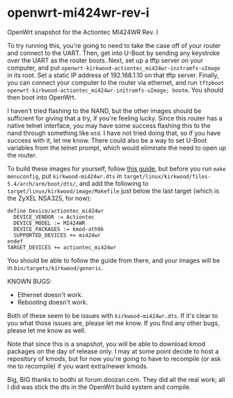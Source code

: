 # openwrt-mi424wr-rev-i
OpenWrt snapshot for the Actiontec MI424WR Rev. I

To try running this, you're going to need to take the case off of your router and connect to the UART.
Then, get into U-Boot by sending any keystroke over the UART as the router boots.
Next, set up a tftp server on your computer, and put `openwrt-kirkwood-actiontec_mi424wr-initramfs-uImage` in its root.
Set a static IP address of 192.168.1.10 on that tftp server.
Finally, you can connect your computer to the router via ethernet, and run `tftpboot openwrt-kirkwood-actiontec_mi424wr-initramfs-uImage; bootm`.
You should then boot into OpenWrt.

I haven't tried flashing to the NAND, but the other images should be sufficient for giving that a try, if you're feeling lucky.
Since this router has a native telnet interface, you may have some success flashing this to the nand through something like `mtd`.
I have not tried doing that, so if you have success with it, let me know. There could also be a way to set U-Boot variables from the telnet prompt, which would eliminate the need to open up the router.

To build these images for yourself, follow [this guide](https://openwrt.org/docs/guide-developer/quickstart-build-images), but before you run `make menuconfig`, put `kirkwood-mi424wr.dts` in `target/linux/kirkwood/files-5.4/arch/arm/boot/dts/`, and add the following to `target/linux/kirkwood/image/Makefile` just below the last target (which is the ZyXEL NSA325, for now):

```make
define Device/actiontec_mi424wr
  DEVICE_VENDOR := Actiontec
  DEVICE_MODEL := MI424WR
  DEVICE_PACKAGES := kmod-ath9k
  SUPPORTED_DEVICES += mi424wr
endef
TARGET_DEVICES += actiontec_mi424wr
```

You should be able to follow the guide from there, and your images will be in `bin/targets/kirkwood/generic`.

KNOWN BUGS:
  * Ethernet doesn't work.
  * Rebooting doesn't work.
  
Both of these seem to be issues with `kirkwood-mi424wr.dts`.
If it's clear to you what those issues are, please let me know.
If you find any other bugs, please let me know as well.

Note that since this is a snapshot, you will be able to download kmod packages on the day of release only.
I may at some point decide to host a repository of kmods, but for now you're going to have to recompile (or ask me to recompile) if you want extra/newer kmods.

Big, BIG thanks to bodhi at forum.doozan.com.
They did all the real work; all I did was stick the dts in the OpenWrt build system and compile.

